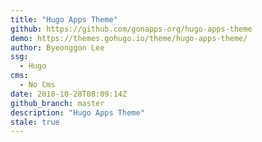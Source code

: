 ```yaml
---
title: "Hugo Apps Theme"
github: https://github.com/gonapps-org/hugo-apps-theme
demo: https://themes.gohugo.io/theme/hugo-apps-theme/
author: Byeonggon Lee
ssg:
  - Hugo
cms:
  - No Cms
date: 2018-10-28T08:09:14Z
github_branch: master
description: "Hugo Apps Theme"
stale: true
---
```

